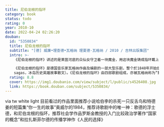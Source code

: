 ```yaml
---
title: 尼伯龙根的指环
category: book
status: todo
rating: 0
year: 2010-10
date: 2022-04-24 02:26:20
douban:
  id: "5350834"
  title: 尼伯龙根的指环
  subtitle: "[德] 威廉•理查德•瓦格纳 理夏德·瓦格纳 / 2010 / 吉林出版集团"
  intro: >-
    《尼伯龙根的指环》讲述的是莱茵河底的众仙女守卫着一块魔金，用这块魔金铸成指环戴上后就能统治世界，但此人必须抛弃爱情。尼伯龙根侏儒阿尔贝里希盗得魔金铸成指环，成了世界之王。众神之主沃坦建造供诸神栖居的瓦尔哈拉宫的计划给故事带来了波澜。之后，英雄齐格蒙德赢得了指环，但他却遭到了背叛引来杀身之祸。齐格蒙德的情人、沃坦的女儿女武神布仑希尔德把这指环带回了莱茵河。最终，众神们的栖居之地瓦尔哈拉宫付之一炬。

    《尼伯龙根的指环》是德国音乐家瓦格纳作曲及编剧的一部大型乐剧，整个於1848年开始创作，至1874年完成，历时共26年。创作灵感来自北欧神话内的故事及人物，特别是冰岛家族传说（Icelanders'
    sagas，冰岛历史英雄故事散文）。《尼伯龙根的指环》由四部歌剧组成，亦被瓦格纳称为“舞台节庆典三日剧及前夕”。同名影片根据德国民间诗史《尼白龙根之歌》和北欧《沃尔松格传说》改编。讲述的是一个年轻铁匠齐格弗里德的故事。
  rating: 8.8
  cover: https://img1.doubanio.com/view/subject/l/public/s4526408.jpg
  link: https://book.douban.com/subject/5350834/
---
```


via tw white light 目前看过的作品里面推荐小说哈伯李的杀死一只反舌鸟和特德姜的短篇集“你一生的故事”奥威尔的1984，推荐诗歌剧中的唯一神：歌德的浮士德，和尼伯龙根的指环，推荐社会学作品罗斯金教授的入门比较政治学著作“国家的概念”和拉扎斯菲尔德的传播学神作《人民的选择》
